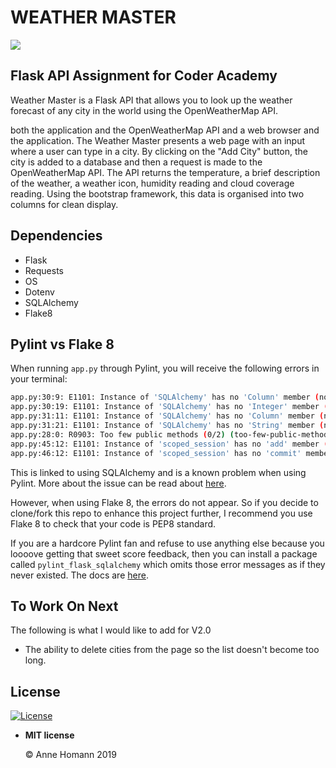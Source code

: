 

# WEATHER MASTER

![](/Users/annehomann/coder_academy/term2/weather_master/w_master.png)



## Flask API Assignment for Coder Academy 

Weather Master is a Flask API that allows you to look up the weather forecast of any city in the world using the OpenWeatherMap API.

both the application and the OpenWeatherMap API and a web browser and the application. The Weather Master presents a web page with an input where a user can type in a city. By clicking on the "Add City" button, the city is added to a database and then a request is made to the OpenWeatherMap API. The API returns the temperature, a brief description of the weather, a weather icon, humidity reading and cloud coverage reading. Using the bootstrap framework, this data is organised into two columns for clean display. 



## Dependencies

- Flask
- Requests
- OS
- Dotenv
- SQLAlchemy
- Flake8



## Pylint vs Flake 8

When running `app.py` through Pylint, you will receive the following errors in your terminal:

```bash
app.py:30:9: E1101: Instance of 'SQLAlchemy' has no 'Column' member (no-member)
app.py:30:19: E1101: Instance of 'SQLAlchemy' has no 'Integer' member (no-member)
app.py:31:11: E1101: Instance of 'SQLAlchemy' has no 'Column' member (no-member)
app.py:31:21: E1101: Instance of 'SQLAlchemy' has no 'String' member (no-member)
app.py:28:0: R0903: Too few public methods (0/2) (too-few-public-methods)
app.py:45:12: E1101: Instance of 'scoped_session' has no 'add' member (no-member)
app.py:46:12: E1101: Instance of 'scoped_session' has no 'commit' member (no-member)
```

This is linked to using SQLAlchemy and is a known problem when using Pylint. 
More about the issue can be read about [here](https://github.com/PyCQA/pylint/issues/1973).

However, when using Flake 8, the errors do not appear. So if you decide to clone/fork this repo to enhance this project further, I recommend you use Flake 8 to check that your code is PEP8 standard. 

If you are a hardcore Pylint fan and refuse to use anything else because you loooove getting that sweet score feedback, then you can install a package called `pylint_flask_sqlalchemy` which omits those error messages as if they never existed. The docs are [here](https://pypi.org/project/pylint-flask-sqlalchemy/).



## To Work On Next

The following is what I would like to add for V2.0

- The ability to delete cities from the page so the list doesn't become too long.



## License

[![License](https://camo.githubusercontent.com/107590fac8cbd65071396bb4d04040f76cde5bde/687474703a2f2f696d672e736869656c64732e696f2f3a6c6963656e73652d6d69742d626c75652e7376673f7374796c653d666c61742d737175617265)](http://badges.mit-license.org/)

- **MIT license**

  ©️ Anne Homann 2019